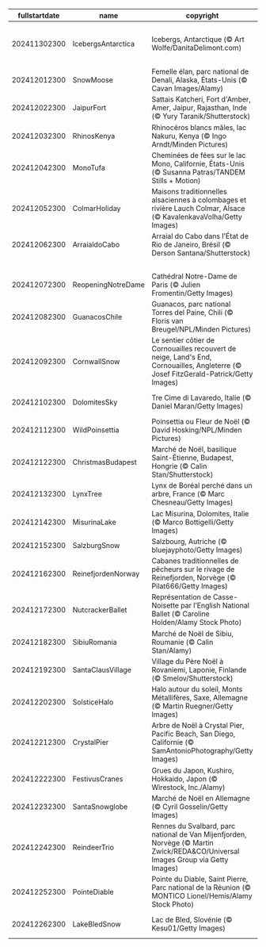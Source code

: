 |fullstartdate|name|copyright|title|image|
|--|--|--|--|--|
202411302300|IcebergsAntarctica|Icebergs, Antarctique (© Art Wolfe/DanitaDelimont.com)|Protéger les dernières grandes étendues sauvages|![](/fr-FR/2024/12/202411302300IcebergsAntarctica.jpg)|
202412012300|SnowMoose|Femelle élan, parc national de Denali, Alaska, États-Unis (© Cavan Images/Alamy)|Prenez votre « élan » vers le Grand Nord|![](/fr-FR/2024/12/202412012300SnowMoose.jpg)|
202412022300|JaipurFort|Sattais Katcheri, Fort d'Amber, Amer, Jaipur, Rajasthan, Inde (© Yury Taranik/Shutterstock)|Des piliers et des hommes|![](/fr-FR/2024/12/202412022300JaipurFort.jpg)|
202412032300|RhinosKenya|Rhinocéros blancs mâles, lac Nakuru, Kenya (© Ingo Arndt/Minden Pictures)|Un animal au bord de l'extinction|![](/fr-FR/2024/12/202412032300RhinosKenya.jpg)|
202412042300|MonoTufa|Cheminées de fées sur le lac Mono, Californie, États-Unis (© Susanna Patras/TANDEM Stills + Motion)|Un trésor géologique californien|![](/fr-FR/2024/12/202412042300MonoTufa.jpg)|
202412052300|ColmarHoliday|Maisons traditionnelles alsaciennes à colombages et rivière Lauch Colmar, Alsace (© KavalenkavaVolha/Getty Images)|Magie Hivernale|![](/fr-FR/2024/12/202412052300ColmarHoliday.jpg)|
202412062300|ArraialdoCabo|Arraial do Cabo dans l'État de Rio de Janeiro, Brésil (© Derson Santana/Shutterstock)|Du bleu à perte de vue|![](/fr-FR/2024/12/202412062300ArraialdoCabo.jpg)|
||||![](/fr-FR/2024/12/.jpg)|
202412072300|ReopeningNotreDame|Cathédral Notre-Dame de Paris (© Julien Fromentin/Getty Images)|Notre-Dame renaît de ses cendres|![](/fr-FR/2024/12/202412072300ReopeningNotreDame.jpg)|
202412082300|GuanacosChile|Guanacos, parc national Torres del Paine, Chili (© Floris van Breugel/NPL/Minden Pictures)|Les gardiens des steppes andines|![](/fr-FR/2024/12/202412082300GuanacosChile.jpg)|
202412092300|CornwallSnow|Le sentier côtier de Cornouailles recouvert de neige, Land's End, Cornouailles, Angleterre (© Josef FitzGerald-Patrick/Getty Images)|Le Finisterre anglais|![](/fr-FR/2024/12/202412092300CornwallSnow.jpg)|
202412102300|DolomitesSky|Tre Cime di Lavaredo, Italie (© Daniel Maran/Getty Images)|Les géants des Dolomites italiennes|![](/fr-FR/2024/12/202412102300DolomitesSky.jpg)|
202412112300|WildPoinsettia|Poinsettia ou Fleur de Noël (© David Hosking/NPL/Minden Pictures)|La fleur de Noël par excellence|![](/fr-FR/2024/12/202412112300WildPoinsettia.jpg)|
202412122300|ChristmasBudapest|Marché de Noël, basilique Saint-Étienne, Budapest, Hongrie (© Calin Stan/Shutterstock)|Un avant-goût de Noël|![](/fr-FR/2024/12/202412122300ChristmasBudapest.jpg)|
202412132300|LynxTree|Lynx de Boréal perché dans un arbre, France (© Marc Chesneau/Getty Images)|Le sphinx des bois|![](/fr-FR/2024/12/202412132300LynxTree.jpg)|
202412142300|MisurinaLake|Lac Misurina, Dolomites, Italie (© Marco Bottigelli/Getty Images)|Un lac de larmes|![](/fr-FR/2024/12/202412142300MisurinaLake.jpg)|
202412152300|SalzburgSnow|Salzbourg, Autriche (© bluejayphoto/Getty Images)|La perle des Alpes|![](/fr-FR/2024/12/202412152300SalzburgSnow.jpg)|
202412162300|ReinefjordenNorway|Cabanes traditionnelles de pêcheurs sur le rivage de Reinefjorden, Norvège (© Pilat666/Getty Images)|Un paysage magique|![](/fr-FR/2024/12/202412162300ReinefjordenNorway.jpg)|
202412172300|NutcrackerBallet|Représentation de Casse-Noisette par l’English National Ballet (© Caroline Holden/Alamy Stock Photo)|Le ballet incontournable de ces fêtes|![](/fr-FR/2024/12/202412172300NutcrackerBallet.jpg)|
202412182300|SibiuRomania|Marché de Noël de Sibiu, Roumanie  (© Calin Stan/Alamy)|Noël au Cœur de la Transylvanie|![](/fr-FR/2024/12/202412182300SibiuRomania.jpg)|
202412192300|SantaClausVillage|Village du Père Noël à Rovaniemi, Laponie, Finlande (© Smelov/Shutterstock)|Là où vit le Père Noël|![](/fr-FR/2024/12/202412192300SantaClausVillage.jpg)|
202412202300|SolsticeHalo|Halo autour du soleil, Monts Métallifères, Saxe, Allemagne (© Martin Ruegner/Getty Images)|Merveille hivernale|![](/fr-FR/2024/12/202412202300SolsticeHalo.jpg)|
202412212300|CrystalPier|Arbre de Noël à Crystal Pier, Pacific Beach, San Diego, Californie (© SamAntonioPhotography/Getty Images)|Le surf, le sable et le Père Noël !|![](/fr-FR/2024/12/202412212300CrystalPier.jpg)|
202412222300|FestivusCranes|Grues du Japon, Kushiro, Hokkaido, Japon (© Wirestock, Inc./Alamy)|L'art du vol|![](/fr-FR/2024/12/202412222300FestivusCranes.jpg)|
202412232300|SantaSnowglobe|Marché de Noël en Allemagne (© Cyril Gosselin/Getty Images)|N’oubliez pas vos petits souliers !|![](/fr-FR/2024/12/202412232300SantaSnowglobe.jpg)|
202412242300|ReindeerTrio|Rennes du Svalbard, parc national de Van Mijenfjorden, Norvège (© Martin Zwick/REDA&CO/Universal Images Group via Getty Images)|Joyeux Noël !|![](/fr-FR/2024/12/202412242300ReindeerTrio.jpg)|
202412252300|PointeDiable|Pointe du Diable, Saint Pierre, Parc national de la Réunion (© MONTICO Lionel/Hemis/Alamy Stock Photo)|Le souffle du diable et de la nature|![](/fr-FR/2024/12/202412252300PointeDiable.jpg)|
202412262300|LakeBledSnow|Lac de Bled, Slovénie (© Kesu01/Getty Images)|Des magnifiques reflets glacés|![](/fr-FR/2024/12/202412262300LakeBledSnow.jpg)|
